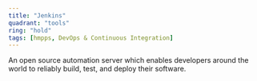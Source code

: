 ```yaml
---
title: "Jenkins"
quadrant: "tools"
ring: "hold"
tags: [hmpps, DevOps & Continuous Integration]
---
```


An open source automation server which enables developers around the world to reliably build, test, and deploy their software.
